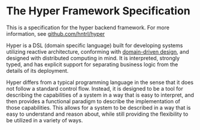 # The Hyper Framework Specification

This is a specification for the hyper backend framework. For more information, see [github.com/hntrl/hyper](https://github.com/hntrl/hyper)

Hyper is a DSL (domain specific language) built for developing systems utilizing reactive architecture, conforming with [domain-driven design](https://en.wikipedia.org/wiki/Domain-driven_design), and designed with distributed computing in mind. It is interpreted, strongly typed, and has explicit support for separating business logic from the details of its deployment.

Hyper differs from a typical programming language in the sense that it does not follow a standard control flow. Instead, it is designed to be a tool for describing the capabilities of a system in a way that is easy to interpret, and then provides a functional paradigm to describe the implementation of those capabilities. This allows for a system to be described in a way that is easy to understand and reason about, while still providing the flexibility to be utilized in a variety of ways.

<!-- This allows for tooling in every stage of the development life cycle to allow for consistent implementations and informed communication between teams across multiple disciplines.-->
